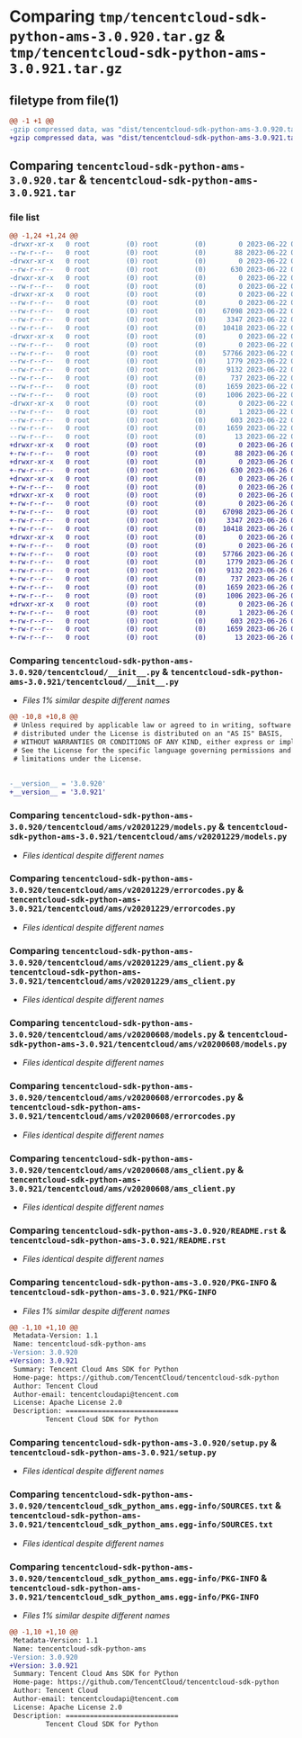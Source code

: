 # Comparing `tmp/tencentcloud-sdk-python-ams-3.0.920.tar.gz` & `tmp/tencentcloud-sdk-python-ams-3.0.921.tar.gz`

## filetype from file(1)

```diff
@@ -1 +1 @@
-gzip compressed data, was "dist/tencentcloud-sdk-python-ams-3.0.920.tar", last modified: Thu Jun 22 00:15:43 2023, max compression
+gzip compressed data, was "dist/tencentcloud-sdk-python-ams-3.0.921.tar", last modified: Mon Jun 26 00:15:40 2023, max compression
```

## Comparing `tencentcloud-sdk-python-ams-3.0.920.tar` & `tencentcloud-sdk-python-ams-3.0.921.tar`

### file list

```diff
@@ -1,24 +1,24 @@
-drwxr-xr-x   0 root         (0) root         (0)        0 2023-06-22 00:15:43.000000 tencentcloud-sdk-python-ams-3.0.920/
--rw-r--r--   0 root         (0) root         (0)       88 2023-06-22 00:15:43.000000 tencentcloud-sdk-python-ams-3.0.920/setup.cfg
-drwxr-xr-x   0 root         (0) root         (0)        0 2023-06-22 00:15:43.000000 tencentcloud-sdk-python-ams-3.0.920/tencentcloud/
--rw-r--r--   0 root         (0) root         (0)      630 2023-06-22 00:15:43.000000 tencentcloud-sdk-python-ams-3.0.920/tencentcloud/__init__.py
-drwxr-xr-x   0 root         (0) root         (0)        0 2023-06-22 00:15:43.000000 tencentcloud-sdk-python-ams-3.0.920/tencentcloud/ams/
--rw-r--r--   0 root         (0) root         (0)        0 2023-06-22 00:15:43.000000 tencentcloud-sdk-python-ams-3.0.920/tencentcloud/ams/__init__.py
-drwxr-xr-x   0 root         (0) root         (0)        0 2023-06-22 00:15:43.000000 tencentcloud-sdk-python-ams-3.0.920/tencentcloud/ams/v20201229/
--rw-r--r--   0 root         (0) root         (0)        0 2023-06-22 00:15:43.000000 tencentcloud-sdk-python-ams-3.0.920/tencentcloud/ams/v20201229/__init__.py
--rw-r--r--   0 root         (0) root         (0)    67098 2023-06-22 00:15:43.000000 tencentcloud-sdk-python-ams-3.0.920/tencentcloud/ams/v20201229/models.py
--rw-r--r--   0 root         (0) root         (0)     3347 2023-06-22 00:15:43.000000 tencentcloud-sdk-python-ams-3.0.920/tencentcloud/ams/v20201229/errorcodes.py
--rw-r--r--   0 root         (0) root         (0)    10418 2023-06-22 00:15:43.000000 tencentcloud-sdk-python-ams-3.0.920/tencentcloud/ams/v20201229/ams_client.py
-drwxr-xr-x   0 root         (0) root         (0)        0 2023-06-22 00:15:43.000000 tencentcloud-sdk-python-ams-3.0.920/tencentcloud/ams/v20200608/
--rw-r--r--   0 root         (0) root         (0)        0 2023-06-22 00:15:43.000000 tencentcloud-sdk-python-ams-3.0.920/tencentcloud/ams/v20200608/__init__.py
--rw-r--r--   0 root         (0) root         (0)    57766 2023-06-22 00:15:43.000000 tencentcloud-sdk-python-ams-3.0.920/tencentcloud/ams/v20200608/models.py
--rw-r--r--   0 root         (0) root         (0)     1779 2023-06-22 00:15:43.000000 tencentcloud-sdk-python-ams-3.0.920/tencentcloud/ams/v20200608/errorcodes.py
--rw-r--r--   0 root         (0) root         (0)     9132 2023-06-22 00:15:43.000000 tencentcloud-sdk-python-ams-3.0.920/tencentcloud/ams/v20200608/ams_client.py
--rw-r--r--   0 root         (0) root         (0)      737 2023-06-22 00:15:43.000000 tencentcloud-sdk-python-ams-3.0.920/README.rst
--rw-r--r--   0 root         (0) root         (0)     1659 2023-06-22 00:15:43.000000 tencentcloud-sdk-python-ams-3.0.920/PKG-INFO
--rw-r--r--   0 root         (0) root         (0)     1006 2023-06-22 00:15:43.000000 tencentcloud-sdk-python-ams-3.0.920/setup.py
-drwxr-xr-x   0 root         (0) root         (0)        0 2023-06-22 00:15:43.000000 tencentcloud-sdk-python-ams-3.0.920/tencentcloud_sdk_python_ams.egg-info/
--rw-r--r--   0 root         (0) root         (0)        1 2023-06-22 00:15:43.000000 tencentcloud-sdk-python-ams-3.0.920/tencentcloud_sdk_python_ams.egg-info/dependency_links.txt
--rw-r--r--   0 root         (0) root         (0)      603 2023-06-22 00:15:43.000000 tencentcloud-sdk-python-ams-3.0.920/tencentcloud_sdk_python_ams.egg-info/SOURCES.txt
--rw-r--r--   0 root         (0) root         (0)     1659 2023-06-22 00:15:43.000000 tencentcloud-sdk-python-ams-3.0.920/tencentcloud_sdk_python_ams.egg-info/PKG-INFO
--rw-r--r--   0 root         (0) root         (0)       13 2023-06-22 00:15:43.000000 tencentcloud-sdk-python-ams-3.0.920/tencentcloud_sdk_python_ams.egg-info/top_level.txt
+drwxr-xr-x   0 root         (0) root         (0)        0 2023-06-26 00:15:40.000000 tencentcloud-sdk-python-ams-3.0.921/
+-rw-r--r--   0 root         (0) root         (0)       88 2023-06-26 00:15:40.000000 tencentcloud-sdk-python-ams-3.0.921/setup.cfg
+drwxr-xr-x   0 root         (0) root         (0)        0 2023-06-26 00:15:40.000000 tencentcloud-sdk-python-ams-3.0.921/tencentcloud/
+-rw-r--r--   0 root         (0) root         (0)      630 2023-06-26 00:15:39.000000 tencentcloud-sdk-python-ams-3.0.921/tencentcloud/__init__.py
+drwxr-xr-x   0 root         (0) root         (0)        0 2023-06-26 00:15:40.000000 tencentcloud-sdk-python-ams-3.0.921/tencentcloud/ams/
+-rw-r--r--   0 root         (0) root         (0)        0 2023-06-26 00:15:39.000000 tencentcloud-sdk-python-ams-3.0.921/tencentcloud/ams/__init__.py
+drwxr-xr-x   0 root         (0) root         (0)        0 2023-06-26 00:15:40.000000 tencentcloud-sdk-python-ams-3.0.921/tencentcloud/ams/v20201229/
+-rw-r--r--   0 root         (0) root         (0)        0 2023-06-26 00:15:39.000000 tencentcloud-sdk-python-ams-3.0.921/tencentcloud/ams/v20201229/__init__.py
+-rw-r--r--   0 root         (0) root         (0)    67098 2023-06-26 00:15:39.000000 tencentcloud-sdk-python-ams-3.0.921/tencentcloud/ams/v20201229/models.py
+-rw-r--r--   0 root         (0) root         (0)     3347 2023-06-26 00:15:39.000000 tencentcloud-sdk-python-ams-3.0.921/tencentcloud/ams/v20201229/errorcodes.py
+-rw-r--r--   0 root         (0) root         (0)    10418 2023-06-26 00:15:39.000000 tencentcloud-sdk-python-ams-3.0.921/tencentcloud/ams/v20201229/ams_client.py
+drwxr-xr-x   0 root         (0) root         (0)        0 2023-06-26 00:15:40.000000 tencentcloud-sdk-python-ams-3.0.921/tencentcloud/ams/v20200608/
+-rw-r--r--   0 root         (0) root         (0)        0 2023-06-26 00:15:39.000000 tencentcloud-sdk-python-ams-3.0.921/tencentcloud/ams/v20200608/__init__.py
+-rw-r--r--   0 root         (0) root         (0)    57766 2023-06-26 00:15:39.000000 tencentcloud-sdk-python-ams-3.0.921/tencentcloud/ams/v20200608/models.py
+-rw-r--r--   0 root         (0) root         (0)     1779 2023-06-26 00:15:39.000000 tencentcloud-sdk-python-ams-3.0.921/tencentcloud/ams/v20200608/errorcodes.py
+-rw-r--r--   0 root         (0) root         (0)     9132 2023-06-26 00:15:39.000000 tencentcloud-sdk-python-ams-3.0.921/tencentcloud/ams/v20200608/ams_client.py
+-rw-r--r--   0 root         (0) root         (0)      737 2023-06-26 00:15:39.000000 tencentcloud-sdk-python-ams-3.0.921/README.rst
+-rw-r--r--   0 root         (0) root         (0)     1659 2023-06-26 00:15:40.000000 tencentcloud-sdk-python-ams-3.0.921/PKG-INFO
+-rw-r--r--   0 root         (0) root         (0)     1006 2023-06-26 00:15:39.000000 tencentcloud-sdk-python-ams-3.0.921/setup.py
+drwxr-xr-x   0 root         (0) root         (0)        0 2023-06-26 00:15:40.000000 tencentcloud-sdk-python-ams-3.0.921/tencentcloud_sdk_python_ams.egg-info/
+-rw-r--r--   0 root         (0) root         (0)        1 2023-06-26 00:15:39.000000 tencentcloud-sdk-python-ams-3.0.921/tencentcloud_sdk_python_ams.egg-info/dependency_links.txt
+-rw-r--r--   0 root         (0) root         (0)      603 2023-06-26 00:15:40.000000 tencentcloud-sdk-python-ams-3.0.921/tencentcloud_sdk_python_ams.egg-info/SOURCES.txt
+-rw-r--r--   0 root         (0) root         (0)     1659 2023-06-26 00:15:39.000000 tencentcloud-sdk-python-ams-3.0.921/tencentcloud_sdk_python_ams.egg-info/PKG-INFO
+-rw-r--r--   0 root         (0) root         (0)       13 2023-06-26 00:15:39.000000 tencentcloud-sdk-python-ams-3.0.921/tencentcloud_sdk_python_ams.egg-info/top_level.txt
```

### Comparing `tencentcloud-sdk-python-ams-3.0.920/tencentcloud/__init__.py` & `tencentcloud-sdk-python-ams-3.0.921/tencentcloud/__init__.py`

 * *Files 1% similar despite different names*

```diff
@@ -10,8 +10,8 @@
 # Unless required by applicable law or agreed to in writing, software
 # distributed under the License is distributed on an "AS IS" BASIS,
 # WITHOUT WARRANTIES OR CONDITIONS OF ANY KIND, either express or implied.
 # See the License for the specific language governing permissions and
 # limitations under the License.
 
 
-__version__ = '3.0.920'
+__version__ = '3.0.921'
```

### Comparing `tencentcloud-sdk-python-ams-3.0.920/tencentcloud/ams/v20201229/models.py` & `tencentcloud-sdk-python-ams-3.0.921/tencentcloud/ams/v20201229/models.py`

 * *Files identical despite different names*

### Comparing `tencentcloud-sdk-python-ams-3.0.920/tencentcloud/ams/v20201229/errorcodes.py` & `tencentcloud-sdk-python-ams-3.0.921/tencentcloud/ams/v20201229/errorcodes.py`

 * *Files identical despite different names*

### Comparing `tencentcloud-sdk-python-ams-3.0.920/tencentcloud/ams/v20201229/ams_client.py` & `tencentcloud-sdk-python-ams-3.0.921/tencentcloud/ams/v20201229/ams_client.py`

 * *Files identical despite different names*

### Comparing `tencentcloud-sdk-python-ams-3.0.920/tencentcloud/ams/v20200608/models.py` & `tencentcloud-sdk-python-ams-3.0.921/tencentcloud/ams/v20200608/models.py`

 * *Files identical despite different names*

### Comparing `tencentcloud-sdk-python-ams-3.0.920/tencentcloud/ams/v20200608/errorcodes.py` & `tencentcloud-sdk-python-ams-3.0.921/tencentcloud/ams/v20200608/errorcodes.py`

 * *Files identical despite different names*

### Comparing `tencentcloud-sdk-python-ams-3.0.920/tencentcloud/ams/v20200608/ams_client.py` & `tencentcloud-sdk-python-ams-3.0.921/tencentcloud/ams/v20200608/ams_client.py`

 * *Files identical despite different names*

### Comparing `tencentcloud-sdk-python-ams-3.0.920/README.rst` & `tencentcloud-sdk-python-ams-3.0.921/README.rst`

 * *Files identical despite different names*

### Comparing `tencentcloud-sdk-python-ams-3.0.920/PKG-INFO` & `tencentcloud-sdk-python-ams-3.0.921/PKG-INFO`

 * *Files 1% similar despite different names*

```diff
@@ -1,10 +1,10 @@
 Metadata-Version: 1.1
 Name: tencentcloud-sdk-python-ams
-Version: 3.0.920
+Version: 3.0.921
 Summary: Tencent Cloud Ams SDK for Python
 Home-page: https://github.com/TencentCloud/tencentcloud-sdk-python
 Author: Tencent Cloud
 Author-email: tencentcloudapi@tencent.com
 License: Apache License 2.0
 Description: ============================
         Tencent Cloud SDK for Python
```

### Comparing `tencentcloud-sdk-python-ams-3.0.920/setup.py` & `tencentcloud-sdk-python-ams-3.0.921/setup.py`

 * *Files identical despite different names*

### Comparing `tencentcloud-sdk-python-ams-3.0.920/tencentcloud_sdk_python_ams.egg-info/SOURCES.txt` & `tencentcloud-sdk-python-ams-3.0.921/tencentcloud_sdk_python_ams.egg-info/SOURCES.txt`

 * *Files identical despite different names*

### Comparing `tencentcloud-sdk-python-ams-3.0.920/tencentcloud_sdk_python_ams.egg-info/PKG-INFO` & `tencentcloud-sdk-python-ams-3.0.921/tencentcloud_sdk_python_ams.egg-info/PKG-INFO`

 * *Files 1% similar despite different names*

```diff
@@ -1,10 +1,10 @@
 Metadata-Version: 1.1
 Name: tencentcloud-sdk-python-ams
-Version: 3.0.920
+Version: 3.0.921
 Summary: Tencent Cloud Ams SDK for Python
 Home-page: https://github.com/TencentCloud/tencentcloud-sdk-python
 Author: Tencent Cloud
 Author-email: tencentcloudapi@tencent.com
 License: Apache License 2.0
 Description: ============================
         Tencent Cloud SDK for Python
```

